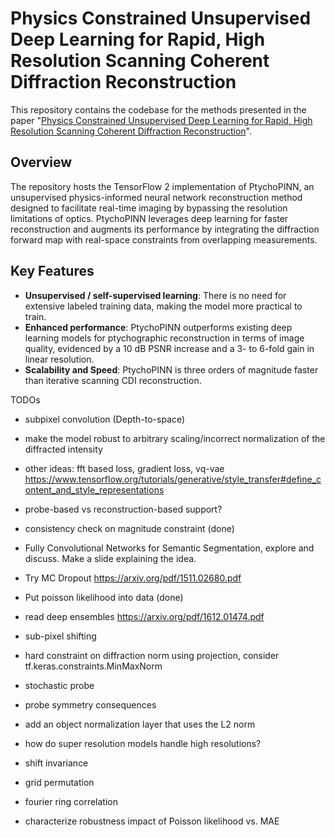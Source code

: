 # Physics Constrained Unsupervised Deep Learning for Rapid, High Resolution Scanning Coherent Diffraction Reconstruction

This repository contains the codebase for the methods presented in the paper "[Physics Constrained Unsupervised Deep Learning for Rapid, High Resolution Scanning Coherent Diffraction Reconstruction](https://arxiv.org/pdf/2306.11014.pdf)". 

## Overview
The repository hosts the TensorFlow 2 implementation of PtychoPINN, an unsupervised physics-informed neural network reconstruction method designed to facilitate real-time imaging by bypassing the resolution limitations of optics. PtychoPINN leverages deep learning for faster reconstruction and augments its performance by integrating the diffraction forward map with real-space constraints from overlapping measurements.

## Key Features
- **Unsupervised / self-supervised learning**: There is no need for extensive labeled training data, making the model more practical to train.
- **Enhanced performance**: PtychoPINN outperforms existing deep learning models for ptychographic reconstruction in terms of image quality, evidenced by a 10 dB PSNR increase and a 3- to 6-fold gain in linear resolution.
- **Scalability and Speed**: PtychoPINN is three orders of magnitude faster than iterative scanning CDI reconstruction.


TODOs

* subpixel convolution (Depth-to-space)
* make the model robust to arbitrary scaling/incorrect normalization of the diffracted intensity
* other ideas: fft based loss, gradient loss, vq-vae https://www.tensorflow.org/tutorials/generative/style_transfer#define_content_and_style_representations
* probe-based vs reconstruction-based support?

* consistency check on magnitude constraint (done)
* Fully Convolutional Networks for Semantic Segmentation, explore and discuss. Make a slide explaining the idea.
* Try MC Dropout https://arxiv.org/pdf/1511.02680.pdf
* Put poisson likelihood into data (done)
* read deep ensembles https://arxiv.org/pdf/1612.01474.pdf

* sub-pixel shifting
* hard constraint on diffraction norm using projection, consider tf.keras.constraints.MinMaxNorm
* stochastic probe
* probe symmetry consequences
* add an object normalization layer that uses the L2 norm
* how do super resolution models handle high resolutions?
* shift invariance
* grid permutation
* fourier ring correlation

* characterize robustness impact of Poisson likelihood vs. MAE
